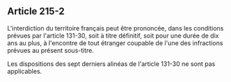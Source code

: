Article 215-2
----
L'interdiction du territoire français peut être prononcée, dans les conditions
prévues par l'article 131-30, soit à titre définitif, soit pour une durée de dix
ans au plus, à l'encontre de tout étranger coupable de l'une des infractions
prévues au présent sous-titre.

Les dispositions des sept derniers alinéas de l'article 131-30 ne sont pas
applicables.
